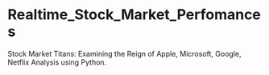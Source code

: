 # Realtime_Stock_Market_Perfomances
Stock Market Titans: Examining the Reign of Apple, Microsoft, Google, Netflix Analysis using Python.
